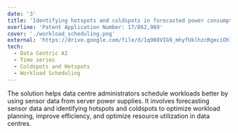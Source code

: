 ```yaml
---
date: '3'
title: 'Identifying hotspots and coldspots in forecasted power consumption data in an IT data center for workload scheduling'
overline: 'Patent Application Number: 17/862,989'
cover: './workload_scheduling.png'
external: 'https://drive.google.com/file/d/1q908VIG9_mhyfUklhzcRgeciOhl8pwZl/view?usp=sharing'
tech:
  - Data Centric AI
  - Time series
  - Coldspots and Hotspots
  - Workload Scheduling
---
```


The solution helps data centre administrators schedule workloads better by using sensor data from server power supplies. It involves forecasting sensor data and identifying hotspots and coldspots to optimize workload planning, improve efficiency, and optimize resource utilization in data centres.
